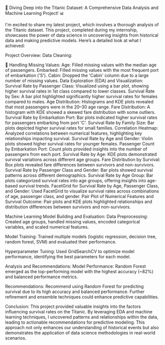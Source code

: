 🚢 Diving Deep into the Titanic Dataset: A Comprehensive Data Analysis and Machine Learning Project! 📊

I'm excited to share my latest project, which involves a thorough analysis of the Titanic dataset. This project, completed during my internship, showcases the power of data science in uncovering insights from historical data and making predictive models. Here’s a detailed look at what I achieved:

Project Overview: Data Cleaning:

🔄 Handling Missing Values: Age: Filled missing values with the median age of passengers. Embarked: Filled missing values with the most frequent port of embarkation ('S'). Cabin: Dropped the 'Cabin' column due to a large number of missing values. Data Exploration (EDA) and Visualization: Survival Rate by Passenger Class: Visualized using a bar plot, showing higher survival rates in 1st class compared to lower classes. Survival Rate by Sex: A bar plot highlighted significantly higher survival rates for females compared to males. Age Distribution: Histograms and KDE plots revealed that most passengers were in the 20–30 age range. Fare Distribution: A histogram with KDE showed a skewed fare distribution with some outliers. Survival Rate by Embarkation Port: Bar plots indicated higher survival rates for passengers embarking from port 'C'. Survival Rate by Family Size: Bar plots depicted higher survival rates for small families. Correlation Heatmap: Analyzed correlations between numerical features, highlighting key relationships impacting survival. Survival Rate by Age and Gender: Violin plots showed higher survival rates for younger females. Passenger Count by Embarkation Port: Count plots provided insights into the number of passengers from each port. Survival Rate by Age: KDE plots demonstrated survival variations across different age groups. Fare Distribution by Survival: Box plots revealed fare differences between survivors and non-survivors. Survival Rate by Passenger Class and Gender: Bar plots showed survival patterns across different demographics. Survival Rate by Age Group: Bar plots categorized survival rates into age groups, offering insights into age-based survival trends. FacetGrid for Survival Rate by Age, Passenger Class, and Gender: Used FacetGrid to visualize survival rates across combinations of age, passenger class, and gender. Pair Plot of Numerical Features and Survival Outcome: Pair plots and KDE plots highlighted relationships and distribution differences between survivors and non-survivors.

Machine Learning Model Building and Evaluation: Data Preprocessing: Created age groups, handled missing values, encoded categorical variables, and scaled numerical features.

Model Training: Trained multiple models (logistic regression, decision tree, random forest, SVM) and evaluated their performance.

Hyperparameter Tuning: Used GridSearchCV to optimize model performance, identifying the best parameters for each model.

Analysis and Recommendations: Model Performance: Random Forest emerged as the top-performing model with the highest accuracy (~82%) and balanced performance metrics.

Recommendations: Recommend using Random Forest for predicting survival due to its high accuracy and balanced performance. Further refinement and ensemble techniques could enhance predictive capabilities.

Conclusion: This project provided valuable insights into the factors influencing survival rates on the Titanic. By leveraging EDA and machine learning techniques, I uncovered patterns and relationships within the data, leading to actionable recommendations for predictive modeling. This approach not only enhances our understanding of historical events but also demonstrates the application of data science methodologies in real-world scenarios.
